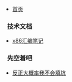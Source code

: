 * [首页](/)

<h3 style="padding-left: 10px">技术文档</h1>

* [x86汇编笔记](/assembly_language/ "x86汇编语言")


<h3 style="padding-left: 10px">先空着吧</h1>

* [反正大概率我不会填坑]()